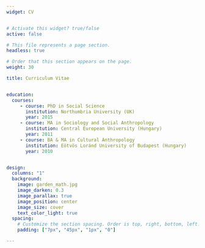 ```yaml
---
widget: CV


# Activate this widget? true/false
active: false

# This file represents a page section.
headless: true

# Order that this section appears on the page.
weight: 30

title: Curriculum Vitae


education:
  courses:
     - course: PhD in Social Science
       institution: Northumbria University (UK)
       year: 2015
     - course: MA in Sociology and Social Anthropology
       institution: Central European University (Hungary)
       year: 2011
     - course: BA & MA in Cultural Anthropology
       institution: Eötvös Loránd University of Budapest (Hungary)
       year: 2010


design:
  columns: "1"  
  background:
    image: garden_math.jpg
    image_darken: 0.3
    image_parallax: true
    image_position: center
    image_size: cover
    text_color_light: true
  spacing:
    # Customize the section spacing. Order is top, right, bottom, left.
    padding: ["7px", "45px", "1px", "0"]

---
```

